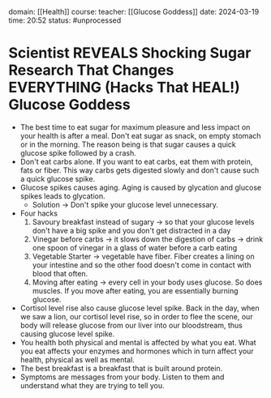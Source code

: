 domain: [[Health]]
course:
teacher: [[Glucose Goddess]]
date: 2024-03-19
time: 20:52
status: #unprocessed

# Scientist REVEALS Shocking Sugar Research That Changes EVERYTHING (Hacks That HEAL!) Glucose Goddess
- The best time to eat sugar for maximum pleasure and less impact on your health is after a meal. Don't eat sugar as snack, on empty stomach or in the morning. The reason being is that sugar causes a quick glucose spike followed by a crash.
- Don't eat carbs alone. If you want to eat carbs, eat them with protein, fats or fiber. This way carbs gets digested slowly and don't cause such a quick glucose spike.
- Glucose spikes causes aging. Aging is caused by glycation and glucose spikes leads to glycation.
	- Solution -> Don't spike your glucose level unnecessary.
- Four hacks
	1. Savoury breakfast instead of sugary -> so that your glucose levels don't have a big spike and you don't get distracted in a day
	2. Vinegar before carbs -> it slows down the digestion of carbs -> drink one spoon of vinegar in a glass of water before a carb eating
	3. Vegetable Starter -> vegetable have fiber. Fiber creates a lining on your intestine and so the other food doesn't come in contact with blood that often.
	4. Moving after eating -> every cell in your body uses glucose. So does muscles. If you move after eating, you are essentially burning glucose.
- Cortisol level rise also cause glucose level spike. Back in the day, when we saw a lion, our cortisol level rise, so in order to flee the scene, our body will release glucose from our liver into our bloodstream, thus causing glucose level spike.
- You health both physical and mental is affected by what you eat. What you eat affects your enzymes and hormones which in turn affect your health, physical as well as mental.
- The best breakfast is a breakfast that is built around protein.
- Symptoms are messages from your body. Listen to them and understand what they are trying to tell you.